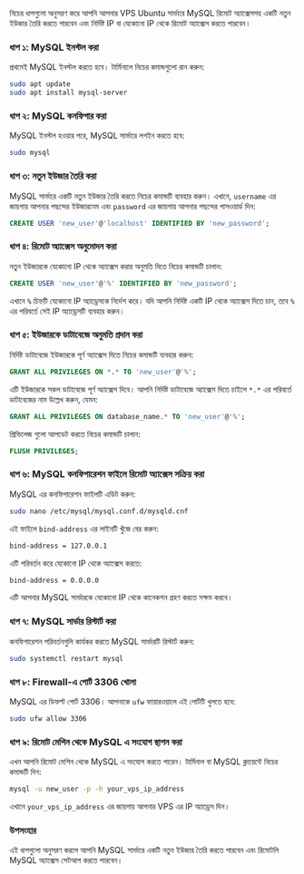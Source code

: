 নিচের ধাপগুলো অনুসরণ করে আপনি আপনার VPS Ubuntu সার্ভারে MySQL রিমোট অ্যাক্সেসসহ একটি নতুন ইউজার তৈরি করতে পারবেন এবং নির্দিষ্ট IP বা যেকোনো IP থেকে রিমোট অ্যাক্সেস করতে পারবেন।

### ধাপ ১: MySQL ইনস্টল করা

প্রথমেই MySQL ইনস্টল করতে হবে। টার্মিনালে নিচের কমান্ডগুলো রান করুন:

```bash
sudo apt update
sudo apt install mysql-server
```

### ধাপ ২: MySQL কনফিগার করা

MySQL ইনস্টল হওয়ার পরে, MySQL সার্ভারে লগইন করতে হবে:

```bash
sudo mysql
```

### ধাপ ৩: নতুন ইউজার তৈরি করা

MySQL সার্ভারে একটি নতুন ইউজার তৈরি করতে নিচের কমান্ডটি ব্যবহার করুন। এখানে, `username` এর জায়গায় আপনার পছন্দের ইউজারনেম এবং `password` এর জায়গায় আপনার পছন্দের পাসওয়ার্ড দিন:

```sql
CREATE USER 'new_user'@'localhost' IDENTIFIED BY 'new_password';
```

### ধাপ ৪: রিমোট অ্যাক্সেস অনুমোদন করা

নতুন ইউজারকে যেকোনো IP থেকে অ্যাক্সেস করার অনুমতি দিতে নিচের কমান্ডটি চালান:

```sql
CREATE USER 'new_user'@'%' IDENTIFIED BY 'new_password';
```

এখানে `%` চিহ্নটি যেকোনো IP অ্যাড্রেসকে নির্দেশ করে। যদি আপনি নির্দিষ্ট একটি IP থেকে অ্যাক্সেস দিতে চান, তবে `%` এর পরিবর্তে সেই IP অ্যাড্রেসটি ব্যবহার করুন।

### ধাপ ৫: ইউজারকে ডাটাবেজে অনুমতি প্রদান করা

নির্দিষ্ট ডাটাবেজে ইউজারকে পূর্ণ অ্যাক্সেস দিতে নিচের কমান্ডটি ব্যবহার করুন:

```sql
GRANT ALL PRIVILEGES ON *.* TO 'new_user'@'%';
```

এটি ইউজারকে সকল ডাটাবেজে পূর্ণ অ্যাক্সেস দিবে। আপনি নির্দিষ্ট ডাটাবেজে অ্যাক্সেস দিতে চাইলে `*.*` এর পরিবর্তে ডাটাবেজের নাম উল্লেখ করুন, যেমন:

```sql
GRANT ALL PRIVILEGES ON database_name.* TO 'new_user'@'%';
```

প্রিভিলেজ গুলো আপডেট করতে নিচের কমান্ডটি চালান:

```sql
FLUSH PRIVILEGES;
```

### ধাপ ৬: MySQL কনফিগারেশন ফাইলে রিমোট অ্যাক্সেস সক্রিয় করা

MySQL এর কনফিগারেশন ফাইলটি এডিট করুন:

```bash
sudo nano /etc/mysql/mysql.conf.d/mysqld.cnf
```

এই ফাইলে `bind-address` এর লাইনটি খুঁজে বের করুন:

```bash
bind-address = 127.0.0.1
```

এটি পরিবর্তন করে যেকোনো IP থেকে অ্যাক্সেস করতে:

```bash
bind-address = 0.0.0.0
```

এটি আপনার MySQL সার্ভারকে যেকোনো IP থেকে কানেকশন গ্রহণ করতে সক্ষম করবে।

### ধাপ ৭: MySQL সার্ভার রিস্টার্ট করা

কনফিগারেশন পরিবর্তনগুলি কার্যকর করতে MySQL সার্ভারটি রিস্টার্ট করুন:

```bash
sudo systemctl restart mysql
```

### ধাপ ৮: Firewall-এ পোর্ট 3306 খোলা

MySQL এর ডিফল্ট পোর্ট 3306। আপনাকে `ufw` ফায়ারওয়ালে এই পোর্টটি খুলতে হবে:

```bash
sudo ufw allow 3306
```

### ধাপ ৯: রিমোট মেশিন থেকে MySQL এ সংযোগ স্থাপন করা

এখন আপনি রিমোট মেশিন থেকে MySQL এ সংযোগ করতে পারেন। টার্মিনাল বা MySQL ক্লায়েন্টে নিচের কমান্ডটি দিন:

```bash
mysql -u new_user -p -h your_vps_ip_address
```

এখানে `your_vps_ip_address` এর জায়গায় আপনার VPS এর IP অ্যাড্রেস দিন।

### উপসংহার

এই ধাপগুলো অনুসরণ করলে আপনি MySQL সার্ভারে একটি নতুন ইউজার তৈরি করতে পারবেন এবং রিমোটলি MySQL অ্যাক্সেস সেটআপ করতে পারবেন।
